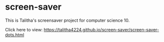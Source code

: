 # screen-saver

This is Talitha's screensaver project for computer science 10.

Click here to view:
https://talitha4224.github.io/screen-saver/screen-saver-dots.html
